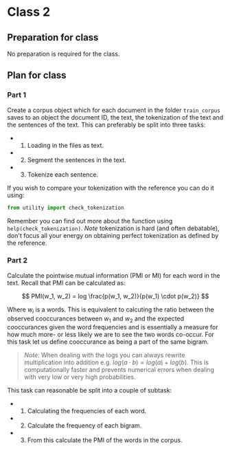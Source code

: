 # Class 2

## Preparation for class

No preparation is required for the class. 

## Plan for class

### Part 1 
Create a corpus object which for each document in the folder `train_corpus` saves to an object the document ID, the text, the tokenization of the text and the sentences of the text. This can preferably be split into three tasks:
- 1) Loading in the files as text.
- 2) Segment the sentences in the text.
- 3) Tokenize each sentence.

If you wish to compare your tokenization with the reference you can do it using:

```python
from utility import check_tokenization
```

Remember you can find out more about the function using `help(check_tokenization)`. *Note* tokenization is hard (and often debatable), don't focus all your energy on obtaining perfect tokenization as defined by the reference.

### Part 2
Calculate the pointwise mutual information (PMI or MI) for each word in the text. Recall that PMI can  be calculated as:

$$
PMI(w_1, w_2) = log \frac{p(w_1, w_2)}{p(w_1) \cdot p(w_2)}
$$

Where $w_i$ is a words. This is equivalent to calcuting the ratio between the observed cooccurances between $w_1$ and $w_2$ and the expected cooccurances given the word frequencies and is essentially a measure for how much more- or less likely we are to see the two words co-occur. For this task let us define cooccurance as being a part of the same bigram.

> *Note*: When dealing with the logs you can always rewrite multiplication into addition e.g. $log(a \cdot b) = log(a) + log(b)$. This is computationally faster and prevents numerical errors when dealing with very low or very high probabilities.

This task can reasonable be split into a couple of subtask:
  - 1) Calculating the frequencies of each word.
  - 2) Calculate the frequency of each bigram.
  - 3) From this calculate the PMI of the words in the corpus.
  
